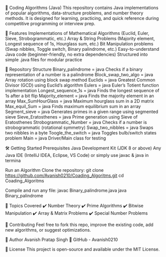 📘 Coding Algorithms (Java)
This repository contains Java implementations of popular algorithms, data-structure problems, and number theory methods.
It is designed for learning, practicing, and quick reference during competitive programming or interview prep.


🚀 Features
Implementations of Mathematical Algorithms (Euclid, Euler, Sieve, Strobogrammatic, etc.)
Array & String Problems (Majority element, Longest sequence of 1s, Hourglass sum, etc.)
Bit Manipulation problems (Swap nibbles, Toggle switch, Binary palindrome, etc.)
Easy-to-understand Java code (beginner-friendly, no extra dependencies)
Structured into simple .java files for modular practice

📂 Repository Structure
Binary_palindrome = java	Checks if a binary representation of a number is a palindrome
Block_swap_two_algo = java	Array rotation using block swap method
Euclids = java	Greatest Common Divisor (GCD) using Euclid’s algorithm
Eulers = java	Euler’s Totient function implementation
Longest_sequence_1s = java	Finds the longest sequence of 1s after a bit flip
Majority_element = java	Finds the majority element in an array
Max_SumHourGlass = java	Maximum hourglass sum in a 2D matrix
Max_equil_Sum = java	Finds maximum equilibrium sum in an array
Segment_sieve = java	Generates primes in a given range using segmented sieve
Sieve_Eratosthenes = java	Prime generation using Sieve of Eratosthenes
Strobogrammatic_Number = java	Checks if a number is strobogrammatic (rotational symmetry)
Swap_two_nibbles = java	Swaps two nibbles in a byte
Toogle_the_switch = java	Toggles bulb/switch states problem
Main = java	Driver/Main class for testing

🛠️ Getting Started
Prerequisites
Java Development Kit (JDK 8 or above)
Any Java IDE (IntelliJ IDEA, Eclipse, VS Code) or simply use javac & java in termina

Run an Algorithm
Clone the repository:
  git clone https://github.com/Avanish0210/Coading_Algoritms.git
  cd Coading_Algoritms

Compile and run any file:
  javac Binary_palindrome.java
  java Binary_palindrome

📖 Topics Covered
✔️ Number Theory
✔️ Prime Algorithms
✔️ Bitwise Manipulation
✔️ Array & Matrix Problems
✔️ Special Number Problems

🤝 Contributing
Feel free to fork this repo, improve the existing code, add new algorithms, or suggest optimizations.

👤 Author
Avanish Pratap Singh
🔗 GitHub - Avanish0210

📜 License
This project is open-source and available under the MIT License.
